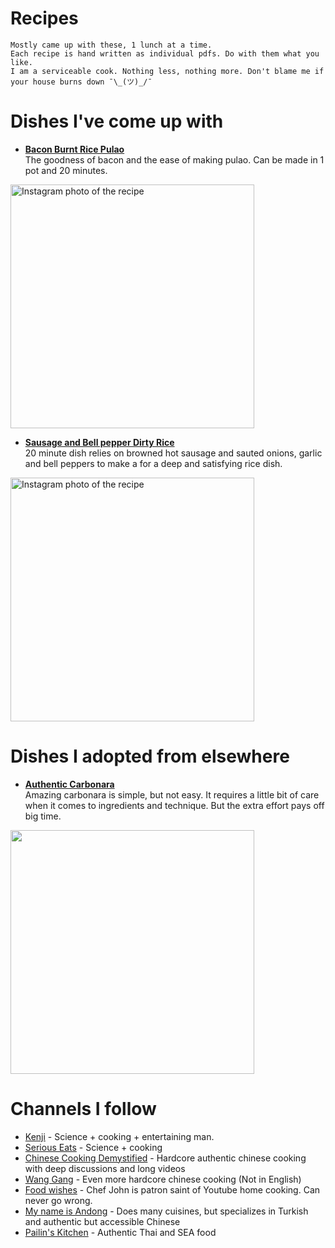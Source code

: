 # Recipes

    Mostly came up with these, 1 lunch at a time.
    Each recipe is hand written as individual pdfs. Do with them what you like.                   
    I am a serviceable cook. Nothing less, nothing more. Don't blame me if your house burns down ¯\_(ツ)_/¯

# Dishes I've come up with

* **[Bacon Burnt Rice Pulao](https://github.com/AnishPimpley/Fat_is_flavor/blob/master/recipe_pdfs/Bacon%20burnt%20rice%20pulao.pdf)**            
The goodness of bacon and the ease of making pulao. Can be made in 1 pot and 20 minutes.

<img src="https://instagram.fnyc1-1.fna.fbcdn.net/v/t51.2885-15/e35/s1080x1080/100658640_111394797083413_3720641112394475115_n.jpg?_nc_ht=instagram.fnyc1-1.fna.fbcdn.net&_nc_cat=101&_nc_ohc=MEHT90xjpJkAX8YEumk&oh=762d37af3528abfc6a75168ef3939f09&oe=5F3734F6" alt="Instagram photo of the recipe" width="390"/>

* **[Sausage and Bell pepper Dirty Rice](https://github.com/AnishPimpley/Fat_is_flavor/blob/master/recipe_pdfs/sausage%2C%20onion%20and%20pepper.pdf)**                    
20 minute dish relies on browned hot sausage and sauted onions, garlic and bell peppers to make a for a deep and satisfying rice dish. 

<img src="https://instagram.fnyc1-1.fna.fbcdn.net/v/t51.2885-15/sh0.08/e35/s750x750/107431781_987188501713163_7219715997067557857_n.jpg?_nc_ht=instagram.fnyc1-1.fna.fbcdn.net&_nc_cat=111&_nc_ohc=3LvNuqfc-jkAX_whjgk&oh=cef0856279e4d51ac6cdb661410f296c&oe=5F36A1FC" alt="Instagram photo of the recipe" width="390"/>

# Dishes I adopted from elsewhere

* **[Authentic Carbonara](https://www.youtube.com/watch?v=90LalTBSIhE)**                    
Amazing carbonara is simple, but not easy. It requires a little bit of care when it comes to ingredients and technique. But the extra effort pays off big time.

<img src="https://instagram.fnyc1-1.fna.fbcdn.net/v/t51.2885-15/sh0.08/e35/s640x640/109551790_1161635917528908_8808318256568747205_n.jpg?_nc_ht=instagram.fnyc1-1.fna.fbcdn.net&_nc_cat=100&_nc_ohc=FhsKPIOgikYAX8TQ-7h&oh=32cd53ee70a1a057ee9240db1afe2ba7&oe=5F3A1765" width="390"/>

# Channels I follow

* [Kenji](https://www.youtube.com/user/kenjialt) - Science + cooking + entertaining man.  
* [Serious Eats](https://www.youtube.com/user/SeriousEats) - Science + cooking
* [Chinese Cooking Demystified](https://www.youtube.com/channel/UC54SLBnD5k5U3Q6N__UjbAw) - Hardcore authentic chinese cooking with deep discussions and long videos
* [Wang Gang](https://www.youtube.com/channel/UCg0m_Ah8P_MQbnn77-vYnYw) - Even more hardcore chinese cooking (Not in English)
* [Food wishes](https://www.youtube.com/channel/UCRIZtPl9nb9RiXc9btSTQNw) - Chef John is patron saint of Youtube home cooking. Can never go wrong.
* [My name is Andong](https://www.youtube.com/user/antoineshapiro) - Does many cuisines, but specializes in Turkish and authentic but accessible Chinese
* [Pailin's Kitchen](https://www.youtube.com/channel/UC27C_HWo-UmKkdWGsRJZ8EA) - Authentic Thai and SEA food
